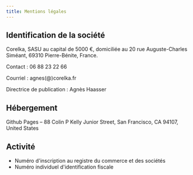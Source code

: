 ```yaml
---
title: Mentions légales
---
```


## Identification de la société

Corelka, SASU au capital de 5000 €, domiciliée au 20 rue Auguste-Charles Siméant, 69310 Pierre-Bénite, France.

Contact : 06 88 23 22 66

Courriel : agnes(@)corelka.fr

Directrice de publication : Agnès Haasser

## Hébergement

Github Pages – 88 Colin P Kelly Junior Street, San Francisco, CA 94107, United States

## Activité

- Numéro d'inscription au registre du commerce et des sociétés
- Numéro individuel d'identification fiscale